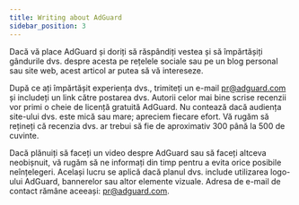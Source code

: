 ```yaml
---
title: Writing about AdGuard
sidebar_position: 3
---
```


Dacă vă place AdGuard și doriți să răspândiți vestea și să împărtășiți gândurile dvs. despre acesta pe rețelele sociale sau pe un blog personal sau site web, acest articol ar putea să vă intereseze.

După ce ați împărtășit experiența dvs., trimiteți un e-mail [pr@adguard.com](mailto:pr@adguard.com) și includeți un link către postarea dvs. Autorii celor mai bine scrise recenzii vor primi o cheie de licență gratuită AdGuard. Nu contează dacă audiența site-ului dvs. este mică sau mare; apreciem fiecare efort. Vă rugăm să rețineți că recenzia dvs. ar trebui să fie de aproximativ 300 până la 500 de cuvinte.

Dacă plănuiți să faceți un video despre AdGuard sau să faceți altceva neobișnuit, vă rugăm să ne informați din timp pentru a evita orice posibile neînțelegeri. Același lucru se aplică dacă planul dvs. include utilizarea logo-ului AdGuard, bannerelor sau altor elemente vizuale. Adresa de e-mail de contact rămâne aceeași: [pr@adguard.com](mailto:pr@adguard.com).

